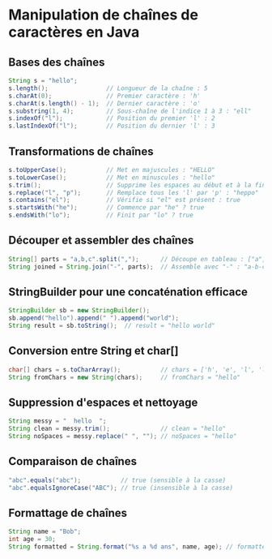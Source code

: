 # Manipulation de chaînes de caractères en Java

## Bases des chaînes

```java
String s = "hello";
s.length();                // Longueur de la chaîne : 5
s.charAt(0);               // Premier caractère : 'h'
s.charAt(s.length() - 1);  // Dernier caractère : 'o'
s.substring(1, 4);         // Sous-chaîne de l'indice 1 à 3 : "ell"
s.indexOf("l");            // Position du premier 'l' : 2
s.lastIndexOf("l");        // Position du dernier 'l' : 3
```

## Transformations de chaînes

```java
s.toUpperCase();           // Met en majuscules : "HELLO"
s.toLowerCase();           // Met en minuscules : "hello"
s.trim();                  // Supprime les espaces au début et à la fin
s.replace("l", "p");       // Remplace tous les 'l' par 'p' : "heppo"
s.contains("el");          // Vérifie si "el" est présent : true
s.startsWith("he");        // Commence par "he" ? true
s.endsWith("lo");          // Finit par "lo" ? true
```

## Découper et assembler des chaînes

```java
String[] parts = "a,b,c".split(",");      // Découpe en tableau : ["a", "b", "c"]
String joined = String.join("-", parts);  // Assemble avec "-" : "a-b-c"
```

## StringBuilder pour une concaténation efficace

```java
StringBuilder sb = new StringBuilder();
sb.append("hello").append(" ").append("world");
String result = sb.toString();  // result = "hello world"
```

## Conversion entre String et char[]

```java
char[] chars = s.toCharArray();           // chars = ['h', 'e', 'l', 'l', 'o']
String fromChars = new String(chars);     // fromChars = "hello"
```

## Suppression d'espaces et nettoyage

```java
String messy = "  hello  ";
String clean = messy.trim();              // clean = "hello"
String noSpaces = messy.replace(" ", ""); // noSpaces = "hello"
```

## Comparaison de chaînes

```java
"abc".equals("abc");           // true (sensible à la casse)
"abc".equalsIgnoreCase("ABC"); // true (insensible à la casse)
```

## Formattage de chaînes

```java
String name = "Bob";
int age = 30;
String formatted = String.format("%s a %d ans", name, age); // formatted = "Bob a 30 ans"
```
